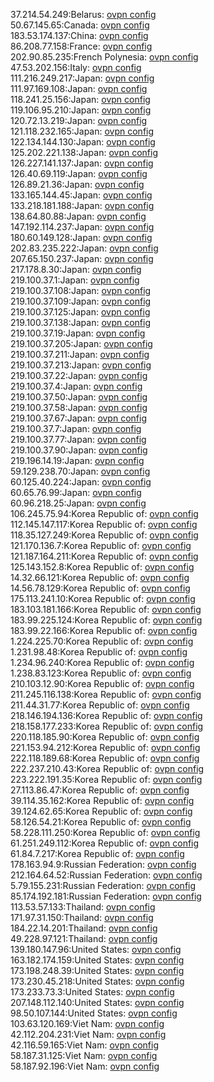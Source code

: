 37.214.54.249:Belarus: [ovpn config](vpn/37_214_54_249.ovpn)  
50.67.145.65:Canada: [ovpn config](vpn/50_67_145_65.ovpn)  
183.53.174.137:China: [ovpn config](vpn/183_53_174_137.ovpn)  
86.208.77.158:France: [ovpn config](vpn/86_208_77_158.ovpn)  
202.90.85.235:French Polynesia: [ovpn config](vpn/202_90_85_235.ovpn)  
47.53.202.156:Italy: [ovpn config](vpn/47_53_202_156.ovpn)  
111.216.249.217:Japan: [ovpn config](vpn/111_216_249_217.ovpn)  
111.97.169.108:Japan: [ovpn config](vpn/111_97_169_108.ovpn)  
118.241.25.156:Japan: [ovpn config](vpn/118_241_25_156.ovpn)  
119.106.95.210:Japan: [ovpn config](vpn/119_106_95_210.ovpn)  
120.72.13.219:Japan: [ovpn config](vpn/120_72_13_219.ovpn)  
121.118.232.165:Japan: [ovpn config](vpn/121_118_232_165.ovpn)  
122.134.144.130:Japan: [ovpn config](vpn/122_134_144_130.ovpn)  
125.202.221.138:Japan: [ovpn config](vpn/125_202_221_138.ovpn)  
126.227.141.137:Japan: [ovpn config](vpn/126_227_141_137.ovpn)  
126.40.69.119:Japan: [ovpn config](vpn/126_40_69_119.ovpn)  
126.89.21.36:Japan: [ovpn config](vpn/126_89_21_36.ovpn)  
133.165.144.45:Japan: [ovpn config](vpn/133_165_144_45.ovpn)  
133.218.181.188:Japan: [ovpn config](vpn/133_218_181_188.ovpn)  
138.64.80.88:Japan: [ovpn config](vpn/138_64_80_88.ovpn)  
147.192.114.237:Japan: [ovpn config](vpn/147_192_114_237.ovpn)  
180.60.149.128:Japan: [ovpn config](vpn/180_60_149_128.ovpn)  
202.83.235.222:Japan: [ovpn config](vpn/202_83_235_222.ovpn)  
207.65.150.237:Japan: [ovpn config](vpn/207_65_150_237.ovpn)  
217.178.8.30:Japan: [ovpn config](vpn/217_178_8_30.ovpn)  
219.100.37.1:Japan: [ovpn config](vpn/219_100_37_1.ovpn)  
219.100.37.108:Japan: [ovpn config](vpn/219_100_37_108.ovpn)  
219.100.37.109:Japan: [ovpn config](vpn/219_100_37_109.ovpn)  
219.100.37.125:Japan: [ovpn config](vpn/219_100_37_125.ovpn)  
219.100.37.138:Japan: [ovpn config](vpn/219_100_37_138.ovpn)  
219.100.37.19:Japan: [ovpn config](vpn/219_100_37_19.ovpn)  
219.100.37.205:Japan: [ovpn config](vpn/219_100_37_205.ovpn)  
219.100.37.211:Japan: [ovpn config](vpn/219_100_37_211.ovpn)  
219.100.37.213:Japan: [ovpn config](vpn/219_100_37_213.ovpn)  
219.100.37.22:Japan: [ovpn config](vpn/219_100_37_22.ovpn)  
219.100.37.4:Japan: [ovpn config](vpn/219_100_37_4.ovpn)  
219.100.37.50:Japan: [ovpn config](vpn/219_100_37_50.ovpn)  
219.100.37.58:Japan: [ovpn config](vpn/219_100_37_58.ovpn)  
219.100.37.67:Japan: [ovpn config](vpn/219_100_37_67.ovpn)  
219.100.37.7:Japan: [ovpn config](vpn/219_100_37_7.ovpn)  
219.100.37.77:Japan: [ovpn config](vpn/219_100_37_77.ovpn)  
219.100.37.90:Japan: [ovpn config](vpn/219_100_37_90.ovpn)  
219.196.14.19:Japan: [ovpn config](vpn/219_196_14_19.ovpn)  
59.129.238.70:Japan: [ovpn config](vpn/59_129_238_70.ovpn)  
60.125.40.224:Japan: [ovpn config](vpn/60_125_40_224.ovpn)  
60.65.76.99:Japan: [ovpn config](vpn/60_65_76_99.ovpn)  
60.96.218.25:Japan: [ovpn config](vpn/60_96_218_25.ovpn)  
106.245.75.94:Korea Republic of: [ovpn config](vpn/106_245_75_94.ovpn)  
112.145.147.117:Korea Republic of: [ovpn config](vpn/112_145_147_117.ovpn)  
118.35.127.249:Korea Republic of: [ovpn config](vpn/118_35_127_249.ovpn)  
121.170.136.7:Korea Republic of: [ovpn config](vpn/121_170_136_7.ovpn)  
121.187.164.211:Korea Republic of: [ovpn config](vpn/121_187_164_211.ovpn)  
125.143.152.8:Korea Republic of: [ovpn config](vpn/125_143_152_8.ovpn)  
14.32.66.121:Korea Republic of: [ovpn config](vpn/14_32_66_121.ovpn)  
14.56.78.129:Korea Republic of: [ovpn config](vpn/14_56_78_129.ovpn)  
175.113.241.10:Korea Republic of: [ovpn config](vpn/175_113_241_10.ovpn)  
183.103.181.166:Korea Republic of: [ovpn config](vpn/183_103_181_166.ovpn)  
183.99.225.124:Korea Republic of: [ovpn config](vpn/183_99_225_124.ovpn)  
183.99.22.166:Korea Republic of: [ovpn config](vpn/183_99_22_166.ovpn)  
1.224.225.70:Korea Republic of: [ovpn config](vpn/1_224_225_70.ovpn)  
1.231.98.48:Korea Republic of: [ovpn config](vpn/1_231_98_48.ovpn)  
1.234.96.240:Korea Republic of: [ovpn config](vpn/1_234_96_240.ovpn)  
1.238.83.123:Korea Republic of: [ovpn config](vpn/1_238_83_123.ovpn)  
210.103.12.90:Korea Republic of: [ovpn config](vpn/210_103_12_90.ovpn)  
211.245.116.138:Korea Republic of: [ovpn config](vpn/211_245_116_138.ovpn)  
211.44.31.77:Korea Republic of: [ovpn config](vpn/211_44_31_77.ovpn)  
218.146.194.136:Korea Republic of: [ovpn config](vpn/218_146_194_136.ovpn)  
218.158.177.233:Korea Republic of: [ovpn config](vpn/218_158_177_233.ovpn)  
220.118.185.90:Korea Republic of: [ovpn config](vpn/220_118_185_90.ovpn)  
221.153.94.212:Korea Republic of: [ovpn config](vpn/221_153_94_212.ovpn)  
222.118.189.68:Korea Republic of: [ovpn config](vpn/222_118_189_68.ovpn)  
222.237.210.43:Korea Republic of: [ovpn config](vpn/222_237_210_43.ovpn)  
223.222.191.35:Korea Republic of: [ovpn config](vpn/223_222_191_35.ovpn)  
27.113.86.47:Korea Republic of: [ovpn config](vpn/27_113_86_47.ovpn)  
39.114.35.162:Korea Republic of: [ovpn config](vpn/39_114_35_162.ovpn)  
39.124.62.65:Korea Republic of: [ovpn config](vpn/39_124_62_65.ovpn)  
58.126.54.21:Korea Republic of: [ovpn config](vpn/58_126_54_21.ovpn)  
58.228.111.250:Korea Republic of: [ovpn config](vpn/58_228_111_250.ovpn)  
61.251.249.112:Korea Republic of: [ovpn config](vpn/61_251_249_112.ovpn)  
61.84.7.217:Korea Republic of: [ovpn config](vpn/61_84_7_217.ovpn)  
178.163.94.9:Russian Federation: [ovpn config](vpn/178_163_94_9.ovpn)  
212.164.64.52:Russian Federation: [ovpn config](vpn/212_164_64_52.ovpn)  
5.79.155.231:Russian Federation: [ovpn config](vpn/5_79_155_231.ovpn)  
85.174.192.181:Russian Federation: [ovpn config](vpn/85_174_192_181.ovpn)  
113.53.57.133:Thailand: [ovpn config](vpn/113_53_57_133.ovpn)  
171.97.31.150:Thailand: [ovpn config](vpn/171_97_31_150.ovpn)  
184.22.14.201:Thailand: [ovpn config](vpn/184_22_14_201.ovpn)  
49.228.97.121:Thailand: [ovpn config](vpn/49_228_97_121.ovpn)  
139.180.147.96:United States: [ovpn config](vpn/139_180_147_96.ovpn)  
163.182.174.159:United States: [ovpn config](vpn/163_182_174_159.ovpn)  
173.198.248.39:United States: [ovpn config](vpn/173_198_248_39.ovpn)  
173.230.45.218:United States: [ovpn config](vpn/173_230_45_218.ovpn)  
173.233.73.3:United States: [ovpn config](vpn/173_233_73_3.ovpn)  
207.148.112.140:United States: [ovpn config](vpn/207_148_112_140.ovpn)  
98.50.107.144:United States: [ovpn config](vpn/98_50_107_144.ovpn)  
103.63.120.169:Viet Nam: [ovpn config](vpn/103_63_120_169.ovpn)  
42.112.204.231:Viet Nam: [ovpn config](vpn/42_112_204_231.ovpn)  
42.116.59.165:Viet Nam: [ovpn config](vpn/42_116_59_165.ovpn)  
58.187.31.125:Viet Nam: [ovpn config](vpn/58_187_31_125.ovpn)  
58.187.92.196:Viet Nam: [ovpn config](vpn/58_187_92_196.ovpn)  
